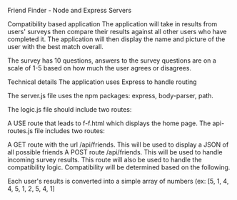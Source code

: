 Friend Finder - 
Node and Express Servers

Compatibility based application
The application will take in results from users' surveys then compare their results against all other users who have completed it. The application will then display the name and picture of the user with the best match overall.

The survey has 10 questions, answers to the survey questions are on a scale of 1-5 based on how much the user agrees or disagrees.

Technical details
The application uses Express to handle routing

The server.js file uses the npm packages: express, body-parser, path.

The logic.js file should include two routes:

A USE route that leads to f-f.html which displays the home page.
The api-routes.js file includes two routes:

A GET route with the url /api/friends. This will be used to display a JSON of all possible friends
A POST route /api/friends. This will be used to handle incoming survey results. This route will also be used to handle the compatibility logic.
Compatibility will be determined based on the following.

Each user's results is converted into a simple array of numbers (ex: [5, 1, 4, 4, 5, 1, 2, 5, 4, 1]